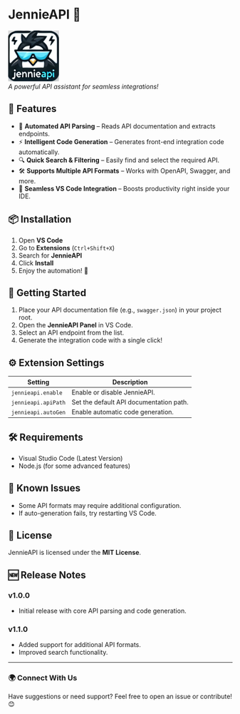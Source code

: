 # JennieAPI 🚀

![JennieAPI Logo](icon/light_theme.png)  
*A powerful API assistant for seamless integrations!*

## 🌟 Features

- 📌 **Automated API Parsing** – Reads API documentation and extracts endpoints.
- ⚡ **Intelligent Code Generation** – Generates front-end integration code automatically.
- 🔍 **Quick Search & Filtering** – Easily find and select the required API.
- 🛠 **Supports Multiple API Formats** – Works with OpenAPI, Swagger, and more.
- 🔗 **Seamless VS Code Integration** – Boosts productivity right inside your IDE.

## 📦 Installation

1. Open **VS Code**
2. Go to **Extensions** (`Ctrl+Shift+X`)
3. Search for **JennieAPI**
4. Click **Install**
5. Enjoy the automation! 🎉

## 🚀 Getting Started

1. Place your API documentation file (e.g., `swagger.json`) in your project root.
2. Open the **JennieAPI Panel** in VS Code.
3. Select an API endpoint from the list.
4. Generate the integration code with a single click!

## ⚙️ Extension Settings

| Setting                | Description |
|------------------------|-------------|
| `jennieapi.enable`    | Enable or disable JennieAPI. |
| `jennieapi.apiPath`   | Set the default API documentation path. |
| `jennieapi.autoGen`   | Enable automatic code generation. |

## 🛠 Requirements

- Visual Studio Code (Latest Version)
- Node.js (for some advanced features)

## 🐞 Known Issues

- Some API formats may require additional configuration.
- If auto-generation fails, try restarting VS Code.

## 📜 License

JennieAPI is licensed under the **MIT License**.

## 🆕 Release Notes

### v1.0.0
- Initial release with core API parsing and code generation.

### v1.1.0
- Added support for additional API formats.
- Improved search functionality.

---

### 🌍 Connect With Us

Have suggestions or need support? Feel free to open an issue or contribute! 😊

